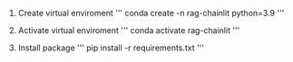 1. Create virtual enviroment 
'''
    conda create -n rag-chainlit python=3.9
'''

2. Activate virtual enviroment
'''
    conda activate rag-chainlit
'''

3. Install package
'''
    pip install -r requirements.txt
'''

